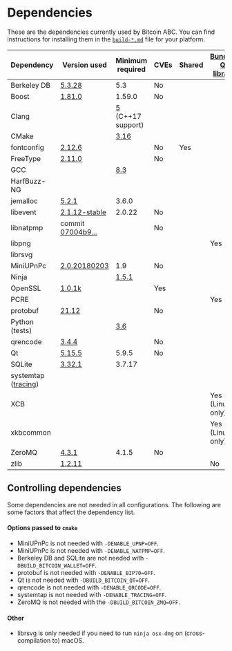 Dependencies
============

These are the dependencies currently used by Bitcoin ABC. You can find instructions for installing them in the [`build-*.md`](../INSTALL.md) file for your platform.

| Dependency | Version used | Minimum required | CVEs | Shared | [Bundled Qt library](https://doc.qt.io/qt-5/configure-options.html) |
| --- | --- | --- | --- | --- | --- |
| Berkeley DB | [5.3.28](http://www.oracle.com/technetwork/database/database-technologies/berkeleydb/downloads/index.html) | 5.3 | No |  |  |
| Boost | [1.81.0](https://www.boost.org/users/download/) | 1.59.0 | No |  |  |
| Clang |  | [5](https://releases.llvm.org/download.html) (C++17 support) |  |  |  |
| CMake |  | [3.16](https://cmake.org/download/) |  |  |  |
| fontconfig | [2.12.6](https://www.freedesktop.org/software/fontconfig/release/) |  | No | Yes |  |
| FreeType | [2.11.0](http://download.savannah.gnu.org/releases/freetype) |  | No |  |  |
| GCC |  | [8.3](https://gcc.gnu.org/) |  |  |  |
| HarfBuzz-NG |  |  |  |  |  |
| jemalloc | [5.2.1](https://github.com/jemalloc/jemalloc/releases) | 3.6.0 |  |  |  |
| libevent | [2.1.12-stable](https://github.com/libevent/libevent/releases) | 2.0.22 | No |  |  |
| libnatpmp | commit [07004b9...](https://github.com/miniupnp/libnatpmp/commit/07004b97cf691774efebe70404cf22201e4d330d) |  | No |  |  |
| libpng |  |  |  |  | Yes |
| librsvg | |  |  |  |  |
| MiniUPnPc | [2.0.20180203](https://miniupnp.tuxfamily.org/files) | 1.9 | No |  |  |
| Ninja |  | [1.5.1](https://github.com/ninja-build/ninja/releases) |  |  |  |
| OpenSSL | [1.0.1k](https://www.openssl.org/source) |  | Yes |  |  |
| PCRE |  |  |  |  | Yes |
| protobuf | [21.12](https://github.com/protocolbuffers/protobuf/releases/tag/v21.12) |  | No |  |  |
| Python (tests) |  | [3.6](https://www.python.org/downloads) |  |  |  |
| qrencode | [3.4.4](https://fukuchi.org/works/qrencode) |  | No |  |  |
| Qt | [5.15.5](https://download.qt.io/official_releases/qt/) | 5.9.5 | No |  |  |
| SQLite | [3.32.1](https://sqlite.org/download.html) | 3.7.17 |  |  |  |
| systemtap ([tracing](tracing.md))| | | | | |
| XCB |  |  |  |  | Yes (Linux only) |
| xkbcommon |  |  |  |  | Yes (Linux only) |
| ZeroMQ | [4.3.1](https://github.com/zeromq/libzmq/releases) | 4.1.5 | No |  |  |
| zlib | [1.2.11](http://zlib.net/) |  |  |  | No |

Controlling dependencies
------------------------
Some dependencies are not needed in all configurations. The following are some
factors that affect the dependency list.

#### Options passed to `cmake`
* MiniUPnPc is not needed with  `-DENABLE_UPNP=OFF`.
* MiniUPnPc is not needed with  `-DENABLE_NATPMP=OFF`.
* Berkeley DB and SQLite are not needed with `-DBUILD_BITCOIN_WALLET=OFF`.
* protobuf is not needed with `-DENABLE_BIP70=OFF`.
* Qt is not needed with `-DBUILD_BITCOIN_QT=OFF`.
* qrencode is not needed with `-DENABLE_QRCODE=OFF`.
* systemtap is not needed with `-DENABLE_TRACING=OFF`.
* ZeroMQ is not needed with the `-DBUILD_BITCOIN_ZMQ=OFF`.

#### Other
* librsvg is only needed if you need to run `ninja osx-dmg` on
  (cross-compilation to) macOS.
